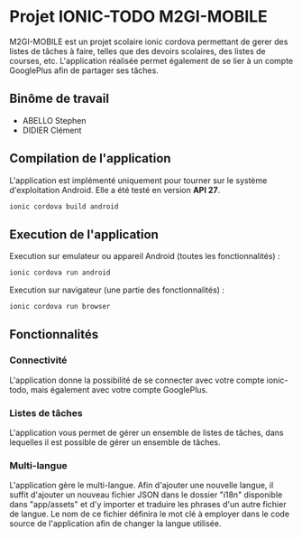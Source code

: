 # Projet IONIC-TODO M2GI-MOBILE
M2GI-MOBILE est un projet scolaire ionic cordova permettant de gerer des listes de tâches à faire, telles que des devoirs scolaires, des listes de courses, etc.
L'application réalisée permet également de se lier à un compte GooglePlus afin de partager ses tâches.

## Binôme de travail
- ABELLO Stephen
- DIDIER Clément

## Compilation de l'application
L'application est implémenté uniquement pour tourner sur le système d'exploitation Android. Elle a été testé en version **API 27**.
```sh
ionic cordova build android
```

## Execution de l'application
Execution sur emulateur ou appareil Android (toutes les fonctionnalités) :
```sh
ionic cordova run android
```

Execution sur navigateur (une partie des fonctionnalités) :
```sh
ionic cordova run browser
```

## Fonctionnalités
### Connectivité
L'application donne la possibilité de se connecter avec votre compte ionic-todo, mais également avec votre compte GooglePlus.

### Listes de tâches
L'application vous permet de gérer un ensemble de listes de tâches, dans lequelles il est possible de gérer un ensemble de tâches.

### Multi-langue
L'application gère le multi-langue. Afin d'ajouter une nouvelle langue, il suffit d'ajouter un nouveau fichier JSON dans le dossier "i18n" disponible dans "app/assets" et d'y importer et traduire les phrases d'un autre fichier de langue. Le nom de ce fichier définira le mot clé à employer dans le code source de l'application afin de changer la langue utilisée.
